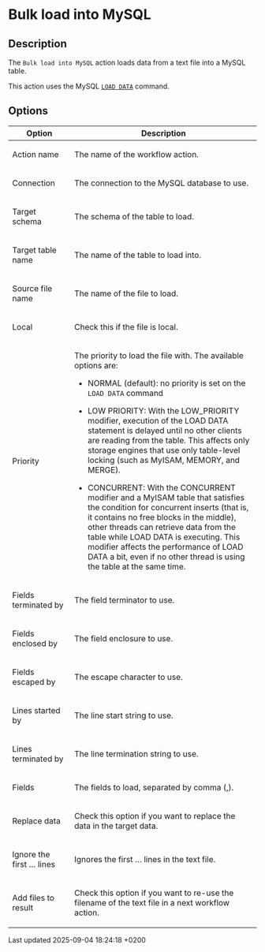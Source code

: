 <div id="header">

# Bulk load into MySQL

</div>

<div id="content">

<div class="sect1">

## Description

<div class="sectionbody">

<div class="paragraph">

The `Bulk load into MySQL` action loads data from a text file into a MySQL table.

</div>

<div class="paragraph">

This action uses the MySQL [`LOAD DATA`](https://dev.mysql.com/doc/refman/8.0/en/load-data.html) command.

</div>

</div>

</div>

<div class="sect1">

## Options

<div class="sectionbody">

<table>
<colgroup>
<col style="width: 25%" />
<col style="width: 75%" />
</colgroup>
<thead>
<tr class="header">
<th>Option</th>
<th>Description</th>
</tr>
</thead>
<tbody>
<tr class="odd">
<td><p>Action name</p></td>
<td><p>The name of the workflow action.</p></td>
</tr>
<tr class="even">
<td><p>Connection</p></td>
<td><p>The connection to the MySQL database to use.</p></td>
</tr>
<tr class="odd">
<td><p>Target schema</p></td>
<td><p>The schema of the table to load.</p></td>
</tr>
<tr class="even">
<td><p>Target table name</p></td>
<td><p>The name of the table to load into.</p></td>
</tr>
<tr class="odd">
<td><p>Source file name</p></td>
<td><p>The name of the file to load.</p></td>
</tr>
<tr class="even">
<td><p>Local</p></td>
<td><p>Check this if the file is local.</p></td>
</tr>
<tr class="odd">
<td><p>Priority</p></td>
<td><div class="content">
<div class="paragraph">
<p>The priority to load the file with. The available options are:</p>
</div>
<div class="ulist">
<ul>
<li><p>NORMAL (default): no priority is set on the <code>LOAD DATA</code> command</p></li>
<li><p>LOW PRIORITY: With the LOW_PRIORITY modifier, execution of the LOAD DATA statement is delayed until no other clients are reading from the table. This affects only storage engines that use only table-level locking (such as MyISAM, MEMORY, and MERGE).</p></li>
<li><p>CONCURRENT: With the CONCURRENT modifier and a MyISAM table that satisfies the condition for concurrent inserts (that is, it contains no free blocks in the middle), other threads can retrieve data from the table while LOAD DATA is executing. This modifier affects the performance of LOAD DATA a bit, even if no other thread is using the table at the same time.</p></li>
</ul>
</div>
</div></td>
</tr>
<tr class="even">
<td><p>Fields terminated by</p></td>
<td><p>The field terminator to use.</p></td>
</tr>
<tr class="odd">
<td><p>Fields enclosed by</p></td>
<td><p>The field enclosure to use.</p></td>
</tr>
<tr class="even">
<td><p>Fields escaped by</p></td>
<td><p>The escape character to use.</p></td>
</tr>
<tr class="odd">
<td><p>Lines started by</p></td>
<td><p>The line start string to use.</p></td>
</tr>
<tr class="even">
<td><p>Lines terminated by</p></td>
<td><p>The line termination string to use.</p></td>
</tr>
<tr class="odd">
<td><p>Fields</p></td>
<td><p>The fields to load, separated by comma (,).</p></td>
</tr>
<tr class="even">
<td><p>Replace data</p></td>
<td><p>Check this option if you want to replace the data in the target data.</p></td>
</tr>
<tr class="odd">
<td><p>Ignore the first …​ lines</p></td>
<td><p>Ignores the first …​ lines in the text file.</p></td>
</tr>
<tr class="even">
<td><p>Add files to result</p></td>
<td><p>Check this option if you want to re-use the filename of the text file in a next workflow action.</p></td>
</tr>
</tbody>
</table>

</div>

</div>

</div>

<div id="footer">

<div id="footer-text">

Last updated 2025-09-04 18:24:18 +0200

</div>

</div>
